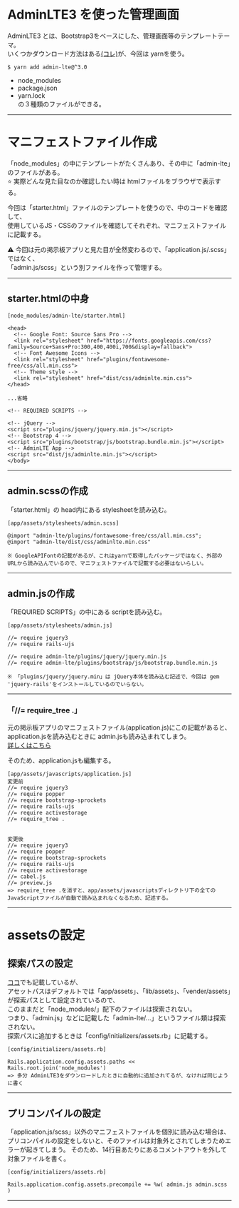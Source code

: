 # AdminLTE3 を使った管理画面
AdminLTE3 とは、Bootstrap3をベースにした、管理画面等のテンプレートテーマ。    
いくつかダウンロード方法はある[(コレ)](https://adminlte.io/docs/3.0/index.html)が、今回は yarnを使う。
~~~
$ yarn add admin-lte@^3.0
~~~
- node_modules    
- package.json    
- yarn.lock    
の３種類のファイルができる。
***

# マニフェストファイル作成
「node_modules」の中にテンプレートがたくさんあり、その中に「admin-lte」のファイルがある。    
⭐️ 実際どんな見た目なのか確認したい時は htmlファイルをブラウザで表示する。    

今回は「starter.html」ファイルのテンプレートを使うので、中のコードを確認して、    
使用しているJS・CSSのファイルを確認してそれぞれ、マニフェストファイルに記載する。     
    
⚠️ 今回は元の掲示板アプリと見た目が全然変わるので、「application.js/.scss」ではなく、    
「admin.js/scss」という別ファイルを作って管理する。
***

## starter.htmlの中身
~~~
[node_modules/admin-lte/starter.html]

<head>
  <!-- Google Font: Source Sans Pro -->
  <link rel="stylesheet" href="https://fonts.googleapis.com/css?family=Source+Sans+Pro:300,400,400i,700&display=fallback">
  <!-- Font Awesome Icons -->
  <link rel="stylesheet" href="plugins/fontawesome-free/css/all.min.css">
  <!-- Theme style -->
  <link rel="stylesheet" href="dist/css/adminlte.min.css">
</head>

...省略

<!-- REQUIRED SCRIPTS -->

<!-- jQuery -->
<script src="plugins/jquery/jquery.min.js"></script>
<!-- Bootstrap 4 -->
<script src="plugins/bootstrap/js/bootstrap.bundle.min.js"></script>
<!-- AdminLTE App -->
<script src="dist/js/adminlte.min.js"></script>
</body>
~~~
***

## admin.scssの作成
「starter.html」の head内にある stylesheetを読み込む。
~~~
[app/assets/stylesheets/admin.scss]

@import "admin-lte/plugins/fontawesome-free/css/all.min.css";
@import "admin-lte/dist/css/adminlte.min.css"

※ GoogleAPIFontの記載があるが、これはyarnで取得したパッケージではなく、外部のURLから読み込んでいるので、マニフェストファイルで記載する必要はないらしい。
~~~
***

## admin.jsの作成
「REQUIRED SCRIPTS」の中にある scriptを読み込む。
~~~
[app/assets/stylesheets/admin.js]

//= require jquery3
//= require rails-ujs

//= require admin-lte/plugins/jquery/jquery.min.js
//= require admin-lte/plugins/bootstrap/js/bootstrap.bundle.min.js

※ 「plugins/jquery/jquery.min」は jQuery本体を読み込む記述で、今回は gem 'jquery-rails'をインストールしているのでいらない。
~~~
***

### 「//= require_tree .」
元の掲示板アプリのマニフェストファイル(application.js)にこの記載があると、        
application.jsを読み込むときに admin.jsも読み込まれてしまう。        
[詳しくはこちら](https://github.com/Tarara33/TIL/blob/main/Rails/%E3%82%A2%E3%82%BB%E3%83%83%E3%83%88/%E3%83%9E%E3%83%8B%E3%83%95%E3%82%A7%E3%82%B9%E3%83%88.md)

そのため、application.jsも編集する。
~~~
[app/assets/javascripts/application.js]
変更前
//= require jquery3
//= require popper
//= require bootstrap-sprockets
//= require rails-ujs
//= require activestorage
//= require_tree .


変更後
//= require jquery3
//= require popper
//= require bootstrap-sprockets
//= require rails-ujs
//= require activestorage
//= cabel.js
//= preview.js
=> require_tree .を消すと、app/assets/javascriptsディレクトリ下の全てのJavaScriptファイルが自動で読み込まれなくなるため、記述する。
~~~
***

# assetsの設定
## 探索パスの設定
[ココ](https://github.com/Tarara33/TIL/blob/main/Rails/%E3%82%A2%E3%82%BB%E3%83%83%E3%83%88.md)でも記載しているが、        
アセットパスはデフォルトでは「app/assets」、「lib/assets」、「vender/assets」が探索パスとして設定されているので、     
このままだと「node_modules/」配下のファイルは探索されない。         
つまり、「admin.js」などに記載した「admin-lte/...」というファイル類は探索されない。        
探索パスに追加するときは「config/initializers/assets.rb」に記載する。        
~~~
[config/initializers/assets.rb]

Rails.application.config.assets.paths << Rails.root.join('node_modules')
=> 多分 AdminLTE3をダウンロードしたときに自動的に追加されてるが、なければ同じように書く
~~~
***

## プリコンパイルの設定
「application.js/scss」以外のマニフェストファイルを個別に読み込む場合は、        
プリコンパイルの設定をしないと、そのファイルは対象外とされてしまうためエラーが起きてしまう。
そのため、14行目あたりにあるコメントアウトを外して対象ファイルを書く。
~~~
[config/initializers/assets.rb]

Rails.application.config.assets.precompile += %w( admin.js admin.scss )
~~~
***


